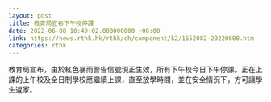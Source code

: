```yaml
---
layout: post
title: 教育局宣布下午校停課
date: 2022-06-08 10:49:02.000000000 +08:00
link: https://news.rthk.hk/rthk/ch/component/k2/1652082-20220608.htm
categories: rthk
---
```


教育局宣布，由於紅色暴雨警告信號現正生效，所有下午校今日下午停課。正在上課的上午校及全日制學校應繼續上課，直至放學時間，並在安全情況下，方可讓學生返家。
